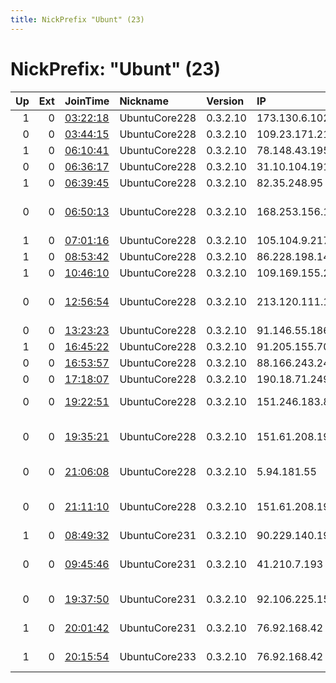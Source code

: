 ```yaml
---
title: NickPrefix "Ubunt" (23)
---
```


# NickPrefix: "Ubunt" (23)

|   Up |   Ext | JoinTime                                                                                            | Nickname      | Version   | IP              | AS                                       | CC   |   ORp |   Dirp | OS    | Contact   |   eFamMembers |
|-----:|------:|:----------------------------------------------------------------------------------------------------|:--------------|:----------|:----------------|:-----------------------------------------|:-----|------:|-------:|:------|:----------|--------------:|
|    1 |     0 | [03:22:18](https://metrics.torproject.org/rs.html#details/29DD0079C37A5C83E6DA9C99B8D5E43963C38CE5) | UbuntuCore228 | 0.3.2.10  | 173.130.6.102   | Sprint                                   | us   | 46841 |      0 | Linux | None      |             1 |
|    0 |     0 | [03:44:15](https://metrics.torproject.org/rs.html#details/1112D975C62467A48B9FDE0ED3B19DCCB3552A57) | UbuntuCore228 | 0.3.2.10  | 109.23.171.21   | SFR SA                                   | fr   | 43614 |      0 | Linux | None      |             1 |
|    1 |     0 | [06:10:41](https://metrics.torproject.org/rs.html#details/7B8B668CE333AD9051057A0303C862FD2954795F) | UbuntuCore228 | 0.3.2.10  | 78.148.43.195   | TalkTalk                                 | gb   | 37251 |      0 | Linux | None      |             1 |
|    0 |     0 | [06:36:17](https://metrics.torproject.org/rs.html#details/E99C48193E74DD97F43FFA682F18734604E1A9D6) | UbuntuCore228 | 0.3.2.10  | 31.10.104.191   | Jsc aviel                                | ru   | 46829 |      0 | Linux | None      |             1 |
|    1 |     0 | [06:39:45](https://metrics.torproject.org/rs.html#details/93743AD4E6DDD889E98B0083C44503ED87FBC908) | UbuntuCore228 | 0.3.2.10  | 82.35.248.95    | Virgin Media Limited                     | gb   | 44375 |      0 | Linux | None      |             1 |
|    0 |     0 | [06:50:13](https://metrics.torproject.org/rs.html#details/A8D9851A12EFEEDCFC9B7FE4BE5695C3803D9D9F) | UbuntuCore228 | 0.3.2.10  | 168.253.156.124 | Societe Reunionnaise Du Radiotelephone S | re   | 38769 |      0 | Linux | None      |             1 |
|    1 |     0 | [07:01:16](https://metrics.torproject.org/rs.html#details/C5CE3595A56981DD7C3172E6F821576D85BD0FA4) | UbuntuCore228 | 0.3.2.10  | 105.104.9.217   | Telecom Algeria                          | dz   | 39553 |      0 | Linux | None      |             1 |
|    1 |     0 | [08:53:42](https://metrics.torproject.org/rs.html#details/8F6CF48594C5797E2D9CFADCBC46D8B9BAA2DD26) | UbuntuCore228 | 0.3.2.10  | 86.228.198.142  | Orange                                   | fr   | 34272 |      0 | Linux | None      |             1 |
|    1 |     0 | [10:46:10](https://metrics.torproject.org/rs.html#details/A31E0E4E1223C7169248146B8B52B1E0BF45EFE5) | UbuntuCore228 | 0.3.2.10  | 109.169.155.220 | Rostelecom                               | ru   | 33153 |      0 | Linux | None      |             1 |
|    0 |     0 | [12:56:54](https://metrics.torproject.org/rs.html#details/0C8675E116AFF000189ED22CDEA3FB6C9D8B7E79) | UbuntuCore228 | 0.3.2.10  | 213.120.111.110 | British Telecommunications PLC           | gb   | 39489 |      0 | Linux | None      |             1 |
|    0 |     0 | [13:23:23](https://metrics.torproject.org/rs.html#details/D745425A744D974AC40E7A0CCCE074829C1A1076) | UbuntuCore228 | 0.3.2.10  | 91.146.55.186   | OOO NI                                   | ru   | 41241 |      0 | Linux | None      |             1 |
|    1 |     0 | [16:45:22](https://metrics.torproject.org/rs.html#details/53F0C81C53D7DA13CBD63DC955F36C76D9FEDD78) | UbuntuCore228 | 0.3.2.10  | 91.205.155.70   | XFone 018 Ltd                            | il   | 41153 |      0 | Linux | None      |             1 |
|    0 |     0 | [16:53:57](https://metrics.torproject.org/rs.html#details/EAD0EEC6CAF9732CF454325A5169BBBD895CC9A7) | UbuntuCore228 | 0.3.2.10  | 88.166.243.249  | Free SAS                                 | fr   | 44979 |      0 | Linux | None      |             1 |
|    0 |     0 | [17:18:07](https://metrics.torproject.org/rs.html#details/DEF5F3706156A4774117071A8A7E86987B266F3E) | UbuntuCore228 | 0.3.2.10  | 190.18.71.249   | CABLEVISION S.A.                         | ar   | 40799 |      0 | Linux | None      |             1 |
|    0 |     0 | [19:22:51](https://metrics.torproject.org/rs.html#details/5AC1F6717F09F62ED9A1427025417C4BA3B15B6B) | UbuntuCore228 | 0.3.2.10  | 151.246.183.8   | Aria Shatel Company Ltd                  | ir   | 43905 |      0 | Linux | None      |             1 |
|    0 |     0 | [19:35:21](https://metrics.torproject.org/rs.html#details/4E21005C86D8DB4E579205CF1AA78EA5474641DF) | UbuntuCore228 | 0.3.2.10  | 151.61.208.190  | Wind Telecomunicazioni SpA               | it   | 40955 |      0 | Linux | None      |             1 |
|    0 |     0 | [21:06:08](https://metrics.torproject.org/rs.html#details/DE08AA7DA20D47C830C40DF67F297B2A618DE15C) | UbuntuCore228 | 0.3.2.10  | 5.94.181.55     | Vodafone Italia S.p.A.                   | it   | 46585 |      0 | Linux | None      |             1 |
|    0 |     0 | [21:11:10](https://metrics.torproject.org/rs.html#details/0B3C44FED3C69C473C66CD6053DACDCBB3C5A81F) | UbuntuCore228 | 0.3.2.10  | 151.61.208.190  | Wind Telecomunicazioni SpA               | it   | 43049 |      0 | Linux | None      |             1 |
|    1 |     0 | [08:49:32](https://metrics.torproject.org/rs.html#details/C5F6D3A764DE765DE2E99D4FE3625F516CA39CD6) | UbuntuCore231 | 0.3.2.10  | 90.229.140.190  | Telia Company AB                         | se   | 38207 |      0 | Linux | None      |             1 |
|    0 |     0 | [09:45:46](https://metrics.torproject.org/rs.html#details/931852202C00F847ABD142B8C4743383223E98B8) | UbuntuCore231 | 0.3.2.10  | 41.210.7.193    | VODAFONE GHANA AS INTERNATIONAL TRANSIT  | gh   | 42399 |      0 | Linux | None      |             1 |
|    0 |     0 | [19:37:50](https://metrics.torproject.org/rs.html#details/7BAE8E2DDF29756262EF8D3BEB5F50126C574B67) | UbuntuCore231 | 0.3.2.10  | 92.106.225.154  | Swisscom Switzerland Ltd                 | ch   | 38927 |      0 | Linux | None      |             1 |
|    1 |     0 | [20:01:42](https://metrics.torproject.org/rs.html#details/93156A27C9B035C488678E98FE4156F7B593872F) | UbuntuCore231 | 0.3.2.10  | 76.92.168.42    | Time Warner Cable Internet LLC           | us   | 46259 |      0 | Linux | None      |             1 |
|    1 |     0 | [20:15:54](https://metrics.torproject.org/rs.html#details/D3F60461BABD37556A4230C045C0FD489D6AB444) | UbuntuCore233 | 0.3.2.10  | 76.92.168.42    | Time Warner Cable Internet LLC           | us   | 43471 |      0 | Linux | None      |             1 |
